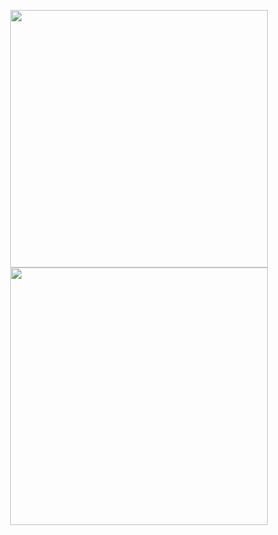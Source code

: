 <p align="center">
  <picture>
    <source media="(prefers-color-scheme: light)" srcset="https://github-readme-stats-pltnk.vercel.app/api?username=pltnk&theme=graywhite&hide_border=true&show_icons=true&include_all_commits=true&count_private=true&bg_color=00000000" />
    <img width="412em" src="https://github-readme-stats-pltnk.vercel.app/api?username=pltnk&theme=dracula&hide_border=true&show_icons=true&include_all_commits=true&count_private=true&bg_color=00000000" />
  </picture>
  <picture>
    <source media="(prefers-color-scheme: light)" srcset="https://github-readme-streak-stats-pltnk.vercel.app/?user=pltnk&theme=graywhite&hide_border=true&date_format=j%20M%5B%20Y%5D&count_private=true&background=00000000" />
    <img width="412em" src="https://github-readme-streak-stats-pltnk.vercel.app/?user=pltnk&theme=dracula&hide_border=true&date_format=j%20M%5B%20Y%5D&count_private=true&background=00000000" />
  </picture>
</p>

<!--
  GitHub stats: https://github.com/anuraghazra/github-readme-stats
  GitHub streak: https://github.com/DenverCoder1/github-readme-streak-stats
  -->
